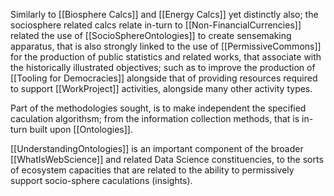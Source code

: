 Similarly to [[Biosphere Calcs]] and [[Energy Calcs]] yet distinctly also; the sociosphere related calcs relate in-turn to [[Non-FinancialCurrencies]] related the use of [[SocioSphereOntologies]] to create sensemaking apparatus, that is also strongly linked to the use of [[PermissiveCommons]] for the production of public statistics and related works, that associate with the historically illustrated objectives; such as to improve the production of [[Tooling for Democracies]] alongside that of providing resources required to support [[WorkProject]] activities, alongside many other activity types.

Part of the methodologies sought, is to make independent the specified caculation algorithsm; from the information collection methods, that is in-turn built upon [[Ontologies]].

[[UnderstandingOntologies]] is an important component of the broader [[WhatIsWebScience]] and related Data Science constituencies, to the sorts of ecosystem capacities that are related to the ability to permissively support socio-sphere caculations (insights). 


